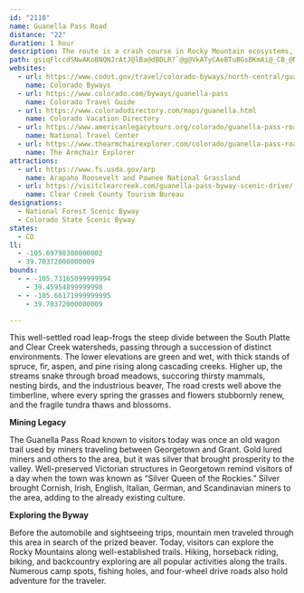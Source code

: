 ```yaml
---
id: "2110"
name: Guanella Pass Road
distance: "22"
duration: 1 hour
description: The route is a crash course in Rocky Mountain ecosystems, leaping the steep divide between the South Platte and Clear Creek watersheds.
path: gsiqFlccdSNwAKoBNQNJrAtJ@lBa@dBDLR?`@g@VkATyCAeBTuBGsBKmAi@_CB_@NIJDvCdIJj@?rDHhBb@jDCr@e@jA?LTPXKh@}AD_AIuBBgBbDaJDq@OaC|@gDZo@l@O`BQp@DxEdB`Fx@rBF~B~@|B~Al@XdAFhDpArDR|@j@dB~BlAr@pHrB`HzBrDjBhDfCbCp@lCzA|F~AtDP|CEv@L^\B^SXs@HcBGUL?VTXzBX`EEx@MfAq@Xa@x@_C~AyAZQ|Aa@dBy@hACPGt@{Ah@_@rC_AdAk@RJC^cCfAq@f@O^FpDAlAEd@c@rAcBz@cE^OJAPPJxA?dAT~@~@fArCj@fA`CtAp@h@v@|A^d@nBRpBh@nB]~@cAfCa@bEwCpDuAdEeDlBgA|CFhEpAlD^~DX|@Qp@DjAVxBt@|APdAtAr@vAPr@R~B\~@d@d@xBt@fDfBdAZjHfA|LlA`AX|DLz@Pr@z@lCvBRD`AQlCmCrAD~ARhAAbAk@nAgA`GkBZ?pD`B^An@ItA{@lAWhAAbALt@?|@g@~@WjIo@~@FlF~@nCPzBb@~DBrASjCy@v@FrAlA^LlAc@j@KhDx@RX^xB|@t@nAVbCg@lBRx@l@JVRtA~@fA|CdBd@JxE?jC`AxDjB`E`AlE\t@_@n@EhAL~@^l@dAn@X|AAtAq@pE`ApEh@pAI\DdA|@|@`@rDlAt@BxAZbCpAb@JxBQt@LvDfD~D\zFdAzF`BfCBtCn@x@b@bCRh@z@x@jCx@x@TDx@QhHmC`FjCHc@Y{ABq@d@eASuHL_@TQTDVv@`@f@f@A^Q`@s@LyAb@m@tAyAhAc@n@i@lC}CnCgCp@gAjBeA\AGb@_@h@oBzGeA~B?NTAdAgBtGgHtAy@~AsAjAc@j@yAbAmAnAu@hAWlFeCrB{B^Y~Aq@LJ?RcApAsArDiBtAYd@BV|EkA~@e@|AmAdAQb@RPp@lArAlCrBTJhF^fAXfDnChAdBhBdEtA~AXn@bAfFhBxG|AxCbCrBdAdAdBpAjHvBvAN~AErBe@|Ea@bCCrFX~BVzDx@hAf@n@d@lB~BnCzB`DdDn@Zp@Hz@Y~C_@zARhAE\DD^e@lA?rADx@p@`El@rC^d@`C~Ab@l@Tl@Dp@?^Yx@n@PfD@rAe@~AiBrAsE^c@r@[d@E`GD~JGfCWdDMhD_Ah@ShAeArAeBhBuDrCqCjLoH~DmB`Cy@bFqDrDyAhEa@pHOtJ?hEb@vFQHPERkPrD}Bx@o@d@i@p@C`@Dl@f@dArErCbA`@bCTrCQ|HkA|Ea@nDeB`As@rC_D~@g@bAQbIj@nFdAzD`@lA`@xBhAhEh@bA^jFjEnD~B|@hAzCjH|A~EvAfCn@n@hAThAh@pCjDtC~BhC`C~AdAfBf@|Ev@nBf@fGvDvDl@tA`@dCd@rHl@~FdBvT_IrAs@~@u@bEwEvDaF^o@rAoDj@aAb@a@fDqBnAsBh@gCJsBVwAjD{NzIkV`GeVn@sAv@iAjBsAfDaBbEyAr@?hAl@jAbAb@Nb@Ah@e@x@eAlAoBlAwCj@y@fAoAHi@Ag@Oy@Y_@}BwAs@gAUeAUmBD[R_@TKZXL`@@|AVn@Vb@vC`Bb@j@Tx@XJXIHUDe@[kAGm@F{AF_@bDkGv@{BxAqFdBaBrAm@`EqA~FoCzCcAZYl@_AbC{F~AmAr@SnBeBb@m@ZaC|@eAd@KfFKfDs@hD_@xBgAfC}@dABbClArADx@IbDu@~@_@h@_@xAqBpAmArGiBnDi@fBMdA@hJ~BzAMxDAlBc@h@Y|BgDbBaFz@yAb@mAn@qAdB_Bx@g@xBy@|@k@l@sAhBkBvDy@LMN_@LkAIsDHu@N_@lByBzA_CpAs@nCaA|GkGfBe@x@{@d@aBj@}ErB{FxA{I|C{K|@wBh@u@rAy@xDkApDe@tAi@vEkDbDaEtBsBh@eAVmAZuM\gDnCkIbEuGrAkB|AkA|EiChC_Ah@{G
websites:
  - url: https://www.codot.gov/travel/colorado-byways/north-central/guanella-pass
    name: Colorado Byways
  - url: https://www.colorado.com/byways/guanella-pass
    name: Colorado Travel Guide
  - url: https://www.coloradodirectory.com/maps/guanella.html
    name: Colorado Vacation Directory
  - url: https://www.americanlegacytours.org/colorado/guanella-pass-road-trip/
    name: National Travel Center
  - url: https://www.thearmchairexplorer.com/colorado/guanella-pass-road.php
    name: The Armchair Explorer
attractions:
  - url: https://www.fs.usda.gov/arp
    name: Arapaho Roosevelt and Pawnee National Grassland
  - url: https://visitclearcreek.com/guanella-pass-byway-scenic-drive/
    name: Clear Creek County Tourism Bureau
designations:
  - National Forest Scenic Byway
  - Colorado State Scenic Byway
states:
  - CO
ll:
  - -105.69798300000002
  - 39.70372000000009
bounds:
  - - -105.73165099999994
    - 39.45954899999998
  - - -105.66171999999995
    - 39.70372000000009

---
```


This well-settled road leap-frogs the steep divide between the South Platte and Clear Creek watersheds, passing through a succession of distinct environments. The lower elevations are green and wet, with thick stands of spruce, fir, aspen, and pine rising along cascading creeks. Higher up, the streams snake through broad meadows, succoring thirsty mammals, nesting birds, and the industrious beaver, The road crests well above the timberline, where every spring the grasses and flowers stubbornly renew, and the fragile tundra thaws and blossoms.

__Mining Legacy__

The Guanella Pass Road known to visitors today was once an old wagon trail used by miners traveling between Georgetown and Grant. Gold lured miners and others to the area, but it was silver that brought prosperity to the valley. Well-preserved Victorian structures in Georgetown remind visitors of a day when the town was known as &#8220;Silver Queen of the Rockies.&#8221; Silver brought Cornish, Irish, English, Italian, German, and Scandinavian miners to the area, adding to the already existing culture.

__Exploring the Byway__

Before the automobile and sightseeing trips, mountain men traveled through this area in search of the prized beaver. Today, visitors can explore the Rocky Mountains along well-established trails. Hiking, horseback riding, biking, and backcountry exploring are all popular activities along the trails. Numerous camp spots, fishing holes, and four-wheel drive roads also hold adventure for the traveler.

